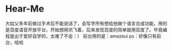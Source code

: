 # Hear-Me
大姑父多年前做过手术后不能说话了，会写字所有想给他做个语言合成功能，用的是百度语音开放平台，开始想用讯飞着，后来发现百度的简单就用百度了。毕竟编程是出于爱好自学的，太难了不会：）  前台用的是：amazeui   ps：好像只有前台，哈哈
